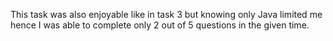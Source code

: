 This task was also enjoyable like in task 3 but knowing only Java limited me hence I was able to complete only 2 out of 5 questions in the given time.
